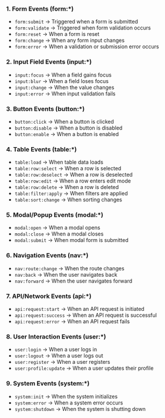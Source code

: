 ### 1. Form Events (form:\*)

- `form:submit` → Triggered when a form is submitted
- `form:validate` → Triggered when form validation occurs
- `form:reset` → When a form is reset
- `form:change` → When any form input changes
- `form:error` → When a validation or submission error occurs

### 2. Input Field Events (input:\*)

- `input:focus` → When a field gains focus
- `input:blur` → When a field loses focus
- `input:change` → When the value changes
- `input:error` → When input validation fails

### 3. Button Events (button:\*)

- `button:click` → When a button is clicked
- `button:disable` → When a button is disabled
- `button:enable` → When a button is enabled

### 4. Table Events (table:\*)

- `table:load` → When table data loads
- `table:row:select` → When a row is selected
- `table:row:deselect` → When a row is deselected
- `table:row:edit` → When a row enters edit mode
- `table:row:delete` → When a row is deleted
- `table:filter:apply` → When filters are applied
- `table:sort:change` → When sorting changes

### 5. Modal/Popup Events (modal:\*)

- `modal:open` → When a modal opens
- `modal:close` → When a modal closes
- `modal:submit` → When modal form is submitted

### 6. Navigation Events (nav:\*)

- `nav:route:change` → When the route changes
- `nav:back` → When the user navigates back
- `nav:forward` → When the user navigates forward

### 7. API/Network Events (api:\*)

- `api:request:start` → When an API request is initiated
- `api:request:success` → When an API request is successful
- `api:request:error` → When an API request fails

### 8. User Interaction Events (user:\*)

- `user:login` → When a user logs in
- `user:logout` → When a user logs out
- `user:register` → When a user registers
- `user:profile:update` → When a user updates their profile

### 9. System Events (system:\*)

- `system:init` → When the system initializes
- `system:error` → When a system error occurs
- `system:shutdown` → When the system is shutting down
